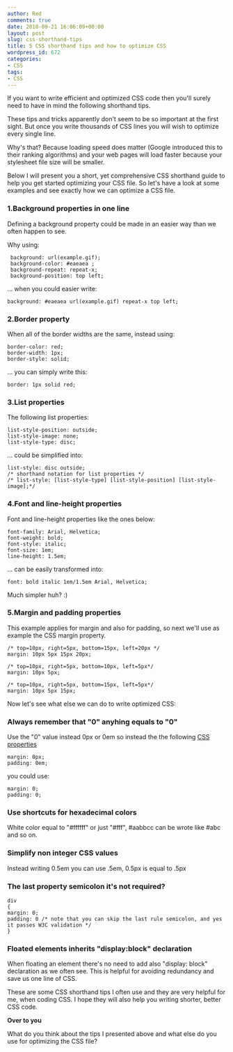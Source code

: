```yaml
---
author: Red
comments: true
date: 2010-09-21 16:06:09+00:00
layout: post
slug: css-shorthand-tips
title: 5 CSS shorthand tips and how to optimize CSS
wordpress_id: 672
categories:
- CSS
tags:
- CSS
---
```


If you want to write efficient and optimized CSS code then you'll surely need to have in mind the following shorthand tips.

These tips and tricks apparently don't seem to be so important at the first sight. But once you write thousands of CSS lines you will wish to optimize every single line.

Why's that? Because loading speed does matter (Google introduced this to their ranking algorithms) and your web pages will load faster because your stylesheet file size will be smaller.

Below I will present you a short, yet comprehensive CSS shorthand guide to help you get started optimizing your CSS file. So let's have a look at some examples and see exactly how we can optimize a CSS file.
<!-- more -->


### 1.Background properties in one line


Defining a background property could be made in an easier way than we often happen to see.

Why using:

    
     background: url(example.gif);
     background-color: #eaeaea ;
     background-repeat: repeat-x;
     background-position: top left;


... when you could easier write:

    
    background: #eaeaea url(example.gif) repeat-x top left;




### 2.Border property


When all of the border widths are the same, instead using:

    
    border-color: red;
    border-width: 1px;
    border-style: solid;


... you can simply write this:

    
    border: 1px solid red;




### 3.List properties


The following list properties:

    
    list-style-position: outside;
    list-style-image: none;
    list-style-type: disc;


... could be simplified into:

    
    list-style: disc outside;
    /* shorthand notation for list properties */
    /* list-style: [list-style-type] [list-style-position] [list-style-image];*/




### 4.Font and line-height properties


Font and line-height properties like the ones below:

    
    font-family: Arial, Helvetica;
    font-weight: bold;
    font-style: italic;
    font-size: 1em;
    line-height: 1.5em;


... can be easily transformed into:

    
    font: bold italic 1em/1.5em Arial, Helvetica;


Much simpler huh? :)


### 5.Margin and padding properties


This example applies for margin and also for padding, so next we'll use as example the CSS margin property.

    
    /* top=10px, right=5px, bottom=15px, left=20px */
    margin: 10px 5px 15px 20px;
    
    /* top=10px, right=5px, bottom=10px, left=5px*/
    margin: 10px 5px;
    
    /* top=10px, right=5px, bottom=15px, left=5px*/
    margin: 10px 5px 15px;


Now let's see what else we can do to write optimized CSS:


### Always remember that "0" anyhing equals to "0"


Use the "0" value instead 0px or 0em  so instead the the following [CSS properties](/things-you-should-know-about-css-anatomy)

    
    margin: 0px;
    padding: 0em;


you could use:

    
    margin: 0;
    padding: 0;




### Use shortcuts for hexadecimal colors


White color equal to "#ffffff" or just "#fff",  #aabbcc can be wrote like #abc and so on.


### Simplify non integer CSS values


Instead writing 0.5em you can use .5em, 0.5px is equal to .5px


### The last property semicolon it's not required?



    
    div
    {
    margin: 0;
    padding: 0 /* note that you can skip the last rule semicolon, and yes it passes W3C validation */
    }




### Floated elements inherits "display:block" declaration


When floating an element there's no need to add also "display: block" declaration as we often see. This is helpful for avoiding redundancy and save us one line of CSS.

These are some CSS shorthand tips I often use and they are very helpful for me, when coding CSS. I hope they will also help you writing shorter, better CSS code.

**Over to you**

What do you think about the tips I presented above and what else do you use for optimizing the CSS file?
